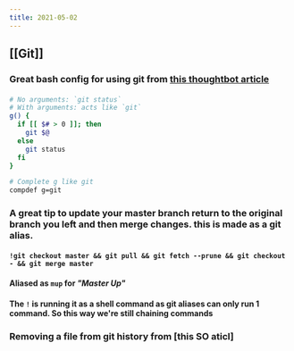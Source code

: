```yaml
---
title: 2021-05-02
---
```


## [[Git]]
### Great bash config for using git from [this thoughtbot article](https://thoughtbot.com/upcase/videos/git-customizing)
#### 
```bash
# No arguments: `git status`
# With arguments: acts like `git`
g() {
  if [[ $# > 0 ]]; then
    git $@
  else
    git status
  fi
}

# Complete g like git
compdef g=git
```
### A great tip to update your master branch return to the original branch you left and then merge changes. this is made as a git alias.
#### `!git checkout master && git pull && git fetch --prune && git checkout - && git merge master`
#### Aliased as `mup` for _"Master Up"_
#### The `!` is running it as a shell command as git aliases can only run 1 command. So this way we're still chaining commands
### Removing a file from git history from [this SO aticl]
